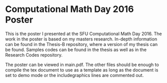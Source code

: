 # Computational Math Day 2016 Poster

This is the poster I presented at the SFU Computational Math Day 2016. The work in the poster is based on my masters research. In-depth information can be found in the Thesis-B repository, where a version of my thesis can be found. Samples codes can be found in the thesis as well as in the Research Codes repository.

The poster can be viewed in main.pdf. The other files should be enough to compile the tex document to use as a template as long as the document is set to demo mode or the includegraphics lines are commented out.
